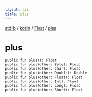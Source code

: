 ```yaml
---
layout: api
title: plus
---
```

[stdlib](../../index.html) / [kotlin](../index.html) / [Float](index.html) / [plus](plus.html)

# plus

```
public fun plus(): Float
public fun plus(other: Byte): Float
public fun plus(other: Char): Float
public fun plus(other: Double): Double
public fun plus(other: Float): Float
public fun plus(other: Int): Float
public fun plus(other: Long): Float
public fun plus(other: Short): Float
```
